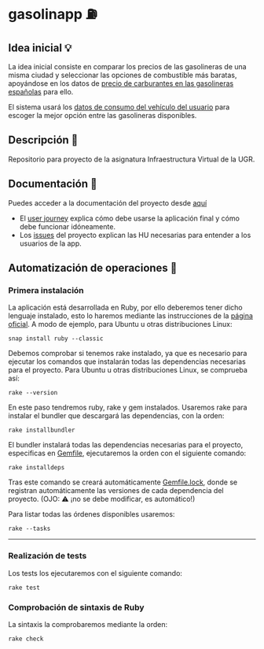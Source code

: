 # gasolinapp :fuelpump:

## Idea inicial :bulb:
La idea inicial consiste en comparar los precios de las gasolineras de una misma ciudad y seleccionar las opciones de combustible más baratas, apoyándose en los datos de [precio de carburantes en las gasolineras españolas](https://geoportalgasolineras.es/#/Descargas) para ello.

El sistema usará los [datos de consumo del vehículo del usuario](https://www.dieselogasolina.com/cuanto-consume-coche-a-los-100-km.html) para escoger la mejor opción entre las gasolineras disponibles.

## Descripción :memo:
Repositorio para proyecto de la asignatura Infraestructura Virtual de la UGR.

## Documentación :open_file_folder:
Puedes acceder a la documentación del proyecto desde [aquí](https://github.com/vlljuan99/gasolinapp/tree/Objetivo-1/docs)
  * El [user journey](https://github.com/vlljuan99/gasolinapp/blob/Objetivo-1/docs/user_journey.md) explica cómo debe usarse la aplicación final y cómo debe funcionar idóneamente.
  * Los [issues](https://github.com/vlljuan99/gasolinapp/blob/Objetivo-1/docs/ISSUES.md) del proyecto explican las HU necesarias para entender a los usuarios de la app.

## Automatización de operaciones 🤖
### Primera instalación
La aplicación está desarrollada en Ruby, por ello deberemos tener dicho lenguaje instalado, esto lo haremos mediante las instrucciones de la [página oficial](https://www.ruby-lang.org/es/documentation/installation/).
A modo de ejemplo, para Ubuntu u otras distribuciones Linux:
```shell
snap install ruby --classic
```
Debemos comprobar si tenemos rake instalado, ya que es necesario para ejecutar los comandos que instalarán todas las dependencias necesarias para el proyecto.
Para Ubuntu u otras distribuciones Linux, se comprueba así:
```shell
rake --version
```
En este paso tendremos ruby, rake y gem instalados.
Usaremos rake para instalar el bundler que descargará las dependencias, con la orden:
```shell
rake installbundler
```
El bundler instalará todas las dependencias necesarias para el proyecto, especificas en [Gemfile](https://github.com/vlljuan99/gasolinapp/blob/Objetivo-3/Gemfile), ejecutaremos la orden con el siguiente comando:
```shell
rake installdeps
```

Tras este comando se creará automáticamente [Gemfile.lock](https://github.com/vlljuan99/gasolinapp/blob/Objetivo-3/Gemfile.lock), donde se registran automáticamente las versiones de cada dependencia del proyecto.
(OJO: ⚠️ ¡no se debe modificar, es automático!)

Para listar todas las órdenes disponibles usaremos:
```shell
rake --tasks
```
-----------------------------------------------------------------------------

### Realización de tests
Los tests los ejecutaremos con el siguiente comando:
```shell
rake test
```

### Comprobación de sintaxis de Ruby
La sintaxis la comprobaremos mediante la orden:
```shell
rake check
```

